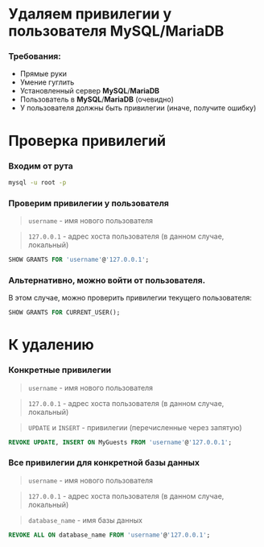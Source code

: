# Удаляем привилегии у пользователя **MySQL**/**MariaDB**

### Требования:

- Прямые руки
- Умение гуглить
- Установленный сервер **MySQL**/**MariaDB**
- Пользователь в **MySQL**/**MariaDB** (очевидно)
- У пользователя должны быть привилегии (иначе, получите ошибку)

# Проверка привилегий

### Входим от рута

```bash
mysql -u root -p
```

### Проверим привилегии у пользователя

> `username` - имя нового пользователя

> `127.0.0.1` - адрес хоста пользователя (в данном случае, локальный)

```sql
SHOW GRANTS FOR 'username'@'127.0.0.1';
```

### Альтернативно, можно войти от пользователя.

В этом случае, можно проверить привилегии текущего пользователя:

```sql
SHOW GRANTS FOR CURRENT_USER();
```

# К удалению

### Конкретные привилегии

> `username` - имя нового пользователя

> `127.0.0.1` - адрес хоста пользователя (в данном случае, локальный)

> `UPDATE` и `INSERT` - привилегии (перечисленные через запятую)

```sql
REVOKE UPDATE, INSERT ON MyGuests FROM 'username'@'127.0.0.1';
```

### Все привилегии для конкретной базы данных

> `username` - имя нового пользователя

> `127.0.0.1` - адрес хоста пользователя (в данном случае, локальный)

> `database_name` - имя базы данных

```sql
REVOKE ALL ON database_name FROM 'username'@'127.0.0.1';
```
